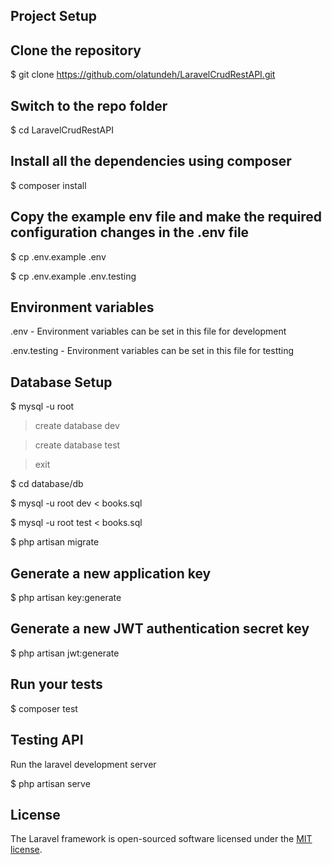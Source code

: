 ## Project Setup

## Clone the repository

$ git clone https://github.com/olatundeh/LaravelCrudRestAPI.git

## Switch to the repo folder

$ cd LaravelCrudRestAPI

## Install all the dependencies using composer

$ composer install

## Copy the example env file and make the required configuration changes in the .env file

$ cp .env.example .env

$ cp .env.example .env.testing

## Environment variables

.env - Environment variables can be set in this file for development

.env.testing - Environment variables can be set in this file for testting

## Database Setup

$ mysql -u root

> create database dev

> create database test

> exit

$ cd database/db

$ mysql -u root dev  < books.sql

$ mysql -u root test  < books.sql

$ php artisan migrate

## Generate a new application key

$ php artisan key:generate

## Generate a new JWT authentication secret key

$ php artisan jwt:generate

## Run your tests

$ composer test

## Testing API

Run the laravel development server

$ php artisan serve

## License

The Laravel framework is open-sourced software licensed under the [MIT license](https://opensource.org/licenses/MIT).
